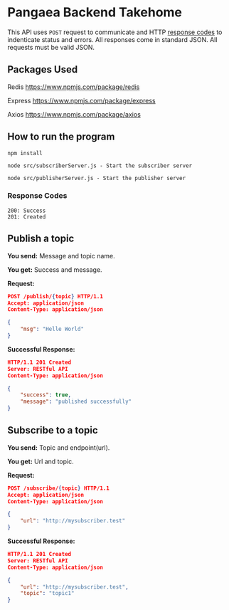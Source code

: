 # Pangaea Backend Takehome


This API uses `POST` request to communicate and HTTP [response codes](https://en.wikipedia.org/wiki/List_of_HTTP_status_codes) to indenticate status and errors. All responses come in standard JSON. All requests must be valid JSON.

## Packages Used

Redis https://www.npmjs.com/package/redis

Express https://www.npmjs.com/package/express

Axios https://www.npmjs.com/package/axios


## How to run the program

```
npm install

node src/subscriberServer.js - Start the subscriber server

node src/publisherServer.js - Start the publisher server
```

### Response Codes

```
200: Success
201: Created
```


## Publish a topic

**You send:** Message and topic name.

**You get:** Success and message.

**Request:**

```json
POST /publish/{topic} HTTP/1.1
Accept: application/json
Content-Type: application/json

{
    "msg": "Helle World"
}
```

**Successful Response:**

```json
HTTP/1.1 201 Created
Server: RESTful API
Content-Type: application/json

{
    "success": true,
    "message": "published successfully"
}

```


## Subscribe to a topic

**You send:** Topic and endpoint(url).

**You get:** Url and topic.

**Request:**

```json
POST /subscribe/{topic} HTTP/1.1
Accept: application/json
Content-Type: application/json

{
    "url": "http://mysubscriber.test"
}
```

**Successful Response:**

```json
HTTP/1.1 201 Created
Server: RESTful API
Content-Type: application/json

{
    "url": "http://mysubscriber.test",
    "topic": "topic1"
}
```

